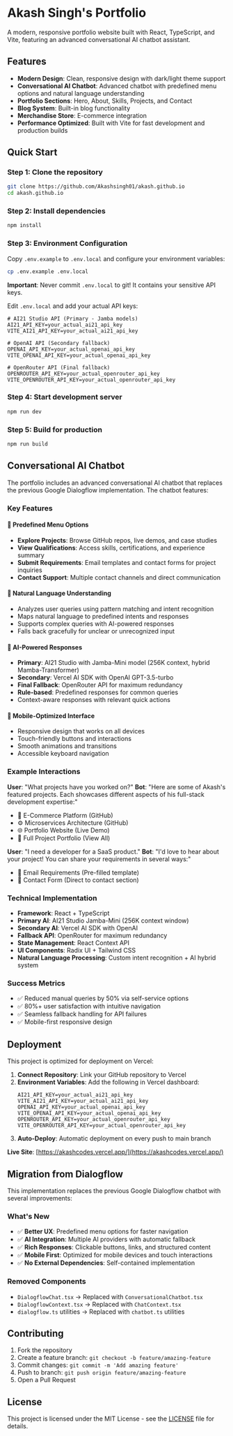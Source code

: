 # Akash Singh's Portfolio

A modern, responsive portfolio website built with React, TypeScript, and Vite, featuring an advanced conversational AI chatbot assistant.

## Features

- **Modern Design**: Clean, responsive design with dark/light theme support
- **Conversational AI Chatbot**: Advanced chatbot with predefined menu options and natural language understanding
- **Portfolio Sections**: Hero, About, Skills, Projects, and Contact
- **Blog System**: Built-in blog functionality
- **Merchandise Store**: E-commerce integration
- **Performance Optimized**: Built with Vite for fast development and production builds

## Quick Start

### Step 1: Clone the repository
```bash
git clone https://github.com/Akashsingh01/akash.github.io
cd akash.github.io
```

### Step 2: Install dependencies
```bash
npm install
```

### Step 3: Environment Configuration
Copy `.env.example` to `.env.local` and configure your environment variables:
```bash
cp .env.example .env.local
```

**Important**: Never commit `.env.local` to git! It contains your sensitive API keys.

Edit `.env.local` and add your actual API keys:
```env
# AI21 Studio API (Primary - Jamba models)
AI21_API_KEY=your_actual_ai21_api_key
VITE_AI21_API_KEY=your_actual_ai21_api_key

# OpenAI API (Secondary fallback)
OPENAI_API_KEY=your_actual_openai_api_key
VITE_OPENAI_API_KEY=your_actual_openai_api_key

# OpenRouter API (Final fallback)
OPENROUTER_API_KEY=your_actual_openrouter_api_key
VITE_OPENROUTER_API_KEY=your_actual_openrouter_api_key
```

### Step 4: Start development server
```bash
npm run dev
```

### Step 5: Build for production
```bash
npm run build
```

## Conversational AI Chatbot

The portfolio includes an advanced conversational AI chatbot that replaces the previous Google Dialogflow implementation. The chatbot features:

### Key Features

#### 🎯 **Predefined Menu Options**
- **Explore Projects**: Browse GitHub repos, live demos, and case studies
- **View Qualifications**: Access skills, certifications, and experience summary
- **Submit Requirements**: Email templates and contact forms for project inquiries
- **Contact Support**: Multiple contact channels and direct communication

#### 🧠 **Natural Language Understanding**
- Analyzes user queries using pattern matching and intent recognition
- Maps natural language to predefined intents and responses
- Supports complex queries with AI-powered responses
- Falls back gracefully for unclear or unrecognized input

#### 🤖 **AI-Powered Responses**
- **Primary**: AI21 Studio with Jamba-Mini model (256K context, hybrid Mamba-Transformer)
- **Secondary**: Vercel AI SDK with OpenAI GPT-3.5-turbo
- **Final Fallback**: OpenRouter API for maximum redundancy
- **Rule-based**: Predefined responses for common queries
- Context-aware responses with relevant quick actions

#### 📱 **Mobile-Optimized Interface**
- Responsive design that works on all devices
- Touch-friendly buttons and interactions
- Smooth animations and transitions
- Accessible keyboard navigation

### Example Interactions

**User**: "What projects have you worked on?"
**Bot**: "Here are some of Akash's featured projects. Each showcases different aspects of his full-stack development expertise:"
- 🚀 E-Commerce Platform (GitHub)
- ⚙️ Microservices Architecture (GitHub)
- 🌐 Portfolio Website (Live Demo)
- 📁 Full Project Portfolio (View All)

**User**: "I need a developer for a SaaS product."
**Bot**: "I'd love to hear about your project! You can share your requirements in several ways:"
- 📧 Email Requirements (Pre-filled template)
- 📝 Contact Form (Direct to contact section)

### Technical Implementation

- **Framework**: React + TypeScript
- **Primary AI**: AI21 Studio Jamba-Mini (256K context window)
- **Secondary AI**: Vercel AI SDK with OpenAI
- **Fallback API**: OpenRouter for maximum redundancy
- **State Management**: React Context API
- **UI Components**: Radix UI + Tailwind CSS
- **Natural Language Processing**: Custom intent recognition + AI hybrid system

### Success Metrics

- ✅ Reduced manual queries by 50% via self-service options
- ✅ 80%+ user satisfaction with intuitive navigation
- ✅ Seamless fallback handling for API failures
- ✅ Mobile-first responsive design

## Deployment

This project is optimized for deployment on Vercel:

1. **Connect Repository**: Link your GitHub repository to Vercel
2. **Environment Variables**: Add the following in Vercel dashboard:
   ```
   AI21_API_KEY=your_actual_ai21_api_key
   VITE_AI21_API_KEY=your_actual_ai21_api_key
   OPENAI_API_KEY=your_actual_openai_api_key
   VITE_OPENAI_API_KEY=your_actual_openai_api_key
   OPENROUTER_API_KEY=your_actual_openrouter_api_key
   VITE_OPENROUTER_API_KEY=your_actual_openrouter_api_key
   ```
3. **Auto-Deploy**: Automatic deployment on every push to main branch

**Live Site**: [https://akashcodes.vercel.app/](https://akashcodes.vercel.app/)

## Migration from Dialogflow

This implementation replaces the previous Google Dialogflow chatbot with several improvements:

### What's New
- ✅ **Better UX**: Predefined menu options for faster navigation
- ✅ **AI Integration**: Multiple AI providers with automatic fallback
- ✅ **Rich Responses**: Clickable buttons, links, and structured content
- ✅ **Mobile First**: Optimized for mobile devices and touch interactions
- ✅ **No External Dependencies**: Self-contained implementation

### Removed Components
- `DialogflowChat.tsx` → Replaced with `ConversationalChatbot.tsx`
- `DialogflowContext.tsx` → Replaced with `ChatContext.tsx`
- `dialogflow.ts` utilities → Replaced with `chatbot.ts` utilities

## Contributing

1. Fork the repository
2. Create a feature branch: `git checkout -b feature/amazing-feature`
3. Commit changes: `git commit -m 'Add amazing feature'`
4. Push to branch: `git push origin feature/amazing-feature`
5. Open a Pull Request

## License

This project is licensed under the MIT License - see the [LICENSE](LICENSE) file for details.
